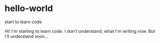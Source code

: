 # hello-world
start to learn code

Hi! I'm starting to learn code. I don't understand, what I'm writing now. But I'll understand soon... 
